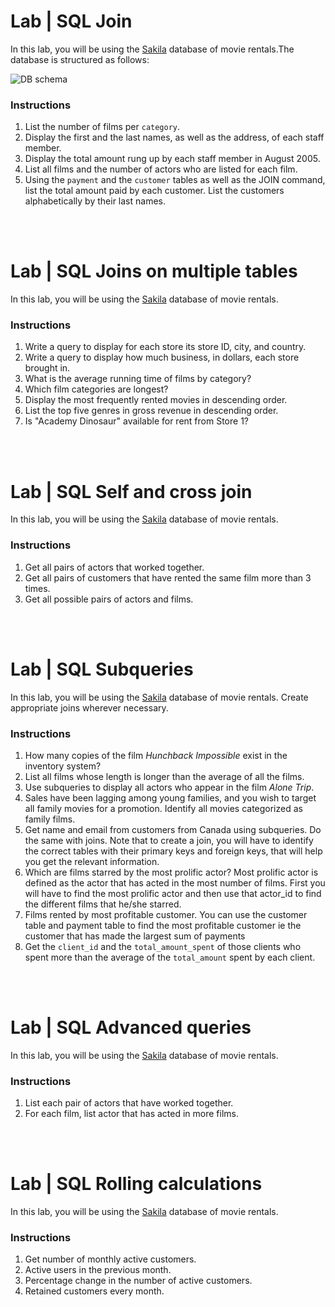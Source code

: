 # Lab | SQL Join

In this lab, you will be using the [Sakila](https://dev.mysql.com/doc/sakila/en/) database of movie rentals.The database is structured as follows:

![DB schema](https://education-team-2020.s3-eu-west-1.amazonaws.com/data-analytics/database-sakila-schema.png)

### Instructions

1. List the number of films per `category`.
2. Display the first and the last names, as well as the address, of each staff member.
3. Display the total amount rung up by each staff member in August 2005.
4. List all films and the number of actors who are listed for each film.
5. Using the `payment` and the `customer` tables as well as the JOIN command, list the total amount paid by each customer. List the customers alphabetically by their last names.

<br><br>

# Lab | SQL Joins on multiple tables

In this lab, you will be using the [Sakila](https://dev.mysql.com/doc/sakila/en/) database of movie rentals.

### Instructions

1. Write a query to display for each store its store ID, city, and country.
2. Write a query to display how much business, in dollars, each store brought in.
3. What is the average running time of films by category?
4. Which film categories are longest?
5. Display the most frequently rented movies in descending order.
6. List the top five genres in gross revenue in descending order.
7. Is "Academy Dinosaur" available for rent from Store 1?

<br><br>

# Lab | SQL Self and cross join

In this lab, you will be using the [Sakila](https://dev.mysql.com/doc/sakila/en/) database of movie rentals.

### Instructions

1. Get all pairs of actors that worked together.
2. Get all pairs of customers that have rented the same film more than 3 times.
3. Get all possible pairs of actors and films.

<br><br>

# Lab | SQL Subqueries

In this lab, you will be using the [Sakila](https://dev.mysql.com/doc/sakila/en/) database of movie rentals. Create appropriate joins wherever necessary. 

### Instructions

1. How many copies of the film _Hunchback Impossible_ exist in the inventory system?
2. List all films whose length is longer than the average of all the films.
3. Use subqueries to display all actors who appear in the film _Alone Trip_.
4. Sales have been lagging among young families, and you wish to target all family movies for a promotion. Identify all movies categorized as family films.
5. Get name and email from customers from Canada using subqueries. Do the same with joins. Note that to create a join, you will have to identify the correct tables with their primary keys and foreign keys, that will help you get the relevant information.
6. Which are films starred by the most prolific actor? Most prolific actor is defined as the actor that has acted in the most number of films. First you will have to find the most prolific actor and then use that actor_id to find the different films that he/she starred.
7. Films rented by most profitable customer. You can use the customer table and payment table to find the most profitable customer ie the customer that has made the largest sum of payments
8. Get the `client_id` and the `total_amount_spent` of those clients who spent more than the average of the `total_amount` spent by each client.


<br><br>

# Lab | SQL Advanced queries

In this lab, you will be using the [Sakila](https://dev.mysql.com/doc/sakila/en/) database of movie rentals.

### Instructions

1. List each pair of actors that have worked together.
2. For each film, list actor that has acted in more films.

<br><br>

# Lab | SQL Rolling calculations

In this lab, you will be using the [Sakila](https://dev.mysql.com/doc/sakila/en/) database of movie rentals.

### Instructions

1. Get number of monthly active customers.
2. Active users in the previous month.
3. Percentage change in the number of active customers.
4. Retained customers every month.